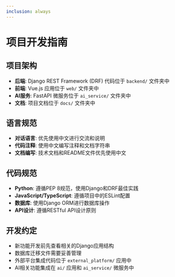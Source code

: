 ```yaml
---
inclusion: always
---
```


# 项目开发指南

## 项目架构
- **后端**: Django REST Framework (DRF) 代码位于 `backend/` 文件夹中
- **前端**: Vue.js 应用位于 `web/` 文件夹中  
- **AI服务**: FastAPI 微服务位于 `ai_service/` 文件夹中
- **文档**: 项目文档位于 `docs/` 文件夹中

## 语言规范
- **对话语言**: 优先使用中文进行交流和说明
- **代码注释**: 使用中文编写注释和文档字符串
- **文档编写**: 技术文档和README文件优先使用中文

## 代码规范
- **Python**: 遵循PEP 8规范，使用Django和DRF最佳实践
- **JavaScript/TypeScript**: 遵循项目中的ESLint配置
- **数据库**: 使用Django ORM进行数据库操作
- **API设计**: 遵循RESTful API设计原则

## 开发约定
- 新功能开发前先查看相关的Django应用结构
- 数据库迁移文件需要妥善管理
- 外部平台集成代码位于 `external_platform/` 应用中
- AI相关功能集成在 `ai/` 应用和 `ai_service/` 微服务中